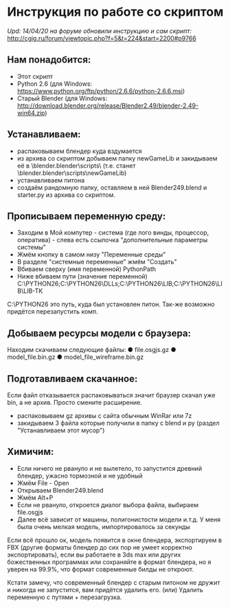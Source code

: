 # Инструкция по работе со скриптом

*Upd: 14/04/20 на форуме обновили инструкцию и сам скрипт:* http://cgig.ru/forum/viewtopic.php?f=5&t=224&start=2200#p9766

## Нам понадобится:
- Этот скрипт
- Python 2.6 (для Windows: https://www.python.org/ftp/python/2.6.6/python-2.6.6.msi)
- Старый Blender (для Windows: http://download.blender.org/release/Blender2.49/blender-2.49-win64.zip)

## Устанавливаем:
- распаковываем блендер куда вздумается
- из архива со скриптом добываем папку newGameLib и закидываем её в \blender\.blender\scripts\ (т.е. станет \blender\.blender\scripts\newGameLib\)
- устанавливаем питона
- создаём рандомную папку, оставляем в ней Blender249.blend и starter.py из архива со скриптом.

## Прописываем переменную среду:
- Заходим в Мой компутер - система (где лого винды, процессор, оператива) - слева есть ссылочка "дополнительные параметры системы"
- Жмём кнопку в самом низу "Переменные среды"
- В разделе "системные переменные" жмём "Создать"
- Вбиваем сверху (имя переменной) PythonPath
- Ниже вбиваем пути (значение переменной) C:\PYTHON26;C:\PYTHON26\DLLs;C:\PYTHON26\LIB;C:\PYTHON26\LIB\LIB-TK

C:\PYTHON26 это путь, куда был установлен питон. Так-же возможно придётся перезапустить комп.

## Добываем ресурсы модели с браузера:
Находим скачиваем следующие файлы:
● file.osgjs.gz 
● model_file.bin.gz 
● model_file_wireframe.bin.gz

## Подготавливаем скачанное:
Если файл отказывается распаковываться значит браузер скачал уже bin, а не архив. Просто смените расширение.
- распаковываем gz архивы с сайта обычным WinRar или 7z
- закидываем 3 файла которые получили в папку с blend и py (раздел "Устанавливаем этот мусор")

## Химичим:
- Если ничего не рвануло и не вылетело, то запустится древний блендер, ужасно тормозной и не удобный
- Жмём File - Open
- Открываем Blender249.blend
- Жмём Alt+P
- Если не рвануло, откроется диалог выбора файла, выбираем file.osgjs
- Далее всё зависит от машины, полигонистости модели и.т.д. У меня была очень мелкая модель, импортировалось за секунды

Если всё прошло ок, модель появится в окне блендера, экспортируем в FBX (другие форматы блендер до сих пор не умеет корректно экспортировать), если вы работаете в 3ds max или других божественных программах или сохраняйте в формат блендера, но я уверен на 99.9%, что формат современные билды не откроют.

Кстати замечу, что современный блендер с старым питоном не дружит и никогда не запустится, вам придётся удалить его. (или) Удалить переменную с путями + перезагрузка.
